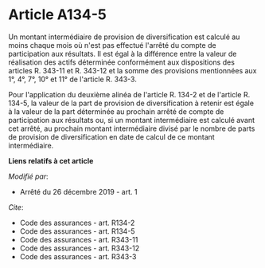 # Article A134-5

Un montant intermédiaire de provision de diversification est calculé au moins chaque mois où n'est pas effectué l'arrêté du
compte de participation aux résultats. Il est égal à la différence entre la valeur de réalisation des actifs déterminée
conformément aux dispositions des articles R. 343-11 et R. 343-12 et la somme des provisions mentionnées aux 1°, 4°, 7°, 10°
et 11° de l'article R. 343-3. 

Pour l'application du deuxième alinéa de l'article R. 134-2 et de l'article R. 134-5, la valeur de la part de provision de
diversification à retenir est égale à la valeur de la part déterminée au prochain arrêté de compte de participation aux
résultats ou, si un montant intermédiaire est calculé avant cet arrêté, au prochain montant intermédiaire divisé par le
nombre de parts de provision de diversification en date de calcul de ce montant intermédiaire.

**Liens relatifs à cet article**

_Modifié par_:

  - Arrêté du 26 décembre 2019 - art. 1

_Cite_:

  - Code des assurances - art. R134-2
  - Code des assurances - art. R134-5
  - Code des assurances - art. R343-11
  - Code des assurances - art. R343-12
  - Code des assurances - art. R343-3
